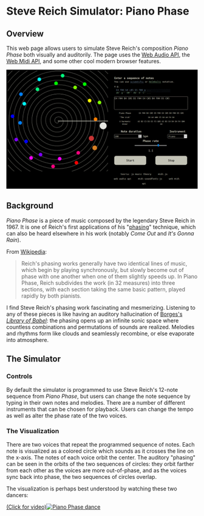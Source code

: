 # Steve Reich Simulator: Piano Phase

## Overview

This web page allows users to simulate Steve Reich's composition *Piano Phase* both visually and auditorily. The page uses the [Web Audio API](https://www.w3.org/TR/webaudio/), the [Web Midi API](https://www.w3.org/TR/webmidi/), and some other cool modern browser features.

![screenshot](./screenshot.GIF)

## Background

*Piano Phase* is a piece of music composed by the legendary Steve Reich in 1967. It is one of Reich's first applications of his "[phasing](https://en.wikipedia.org/wiki/Phase_music)" technique, which can also be heard elsewhere in his work (notably *Come Out* and *It's Gonna Rain*).

From [Wikipedia](https://en.wikipedia.org/wiki/Piano_Phase):

> Reich's phasing works generally have two identical lines of music, which begin by playing synchronously, but slowly become out of phase with one another when one of them slightly speeds up. In Piano Phase, Reich subdivides the work (in 32 measures) into three sections, with each section taking the same basic pattern, played rapidly by both pianists.

I find Steve Reich's phasing work fascinating and mesmerizing. Listening to any of these pieces is like having an auditory hallucination of [Borges's *Library of Babel*](https://en.wikipedia.org/wiki/The_Library_of_Babel): the phasing opens up an infinite sonic space where countless combinations and permutations of sounds are realized. Melodies and rhythms form like clouds and seamlessly recombine, or else evaporate into atmosphere.

## The Simulator

### Controls

By default the simulator is programmed to use Steve Reich's 12-note sequence from *Piano Phase*, but users can change the note sequence by typing in their own notes and melodies. There are a number of different instruments that can be chosen for playback. Users can change the tempo as well as alter the phase rate of the two voices. 

### The Visualization

There are two voices that repeat the programmed sequence of notes. Each note is visualized as a colored circle which sounds as it crosses the line on the x-axis. The notes of each voice orbit the center. The auditory "phasing" can be seen in the orbits of the two sequences of circles: they orbit farther from each other as the voices are more out-of-phase, and as the voices sync back into phase, the two sequences of circles overlap.

The visualization is perhaps best understood by watching these two dancers:

[(Click for video)![Piano Phase dance](https://img.youtube.com/vi/RTke1tQztpQ/0.jpg)](https://www.youtube.com/watch?v=RTke1tQztpQ)
